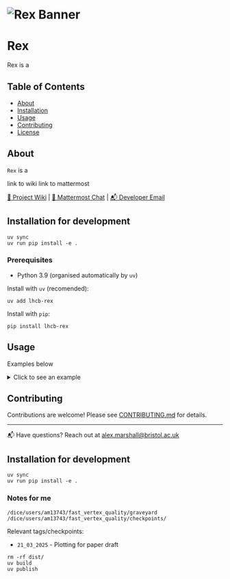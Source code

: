 <!-- # ![Rex Banner](./src/lhcb_rex/tools/figures/Rex_banner.png) -->
# ![Rex Banner](https://github.com/alexmarshallbristol/Rex-image/blob/master/Rex_banner.png?raw=true)

# Rex 

Rex is a

## Table of Contents
- [About](#about)
- [Installation](#installation)
- [Usage](#usage)
- [Contributing](#contributing)
- [License](#license)


## About

```Rex``` is a 

link to wiki
link to mattermost

[📖 Project Wiki](https://gitlab.cern.ch/your-repo/-/wikis/home) | [💬 Mattermost Chat](https://mattermost.cern.ch/your-channel) | [📬 Developer Email](mailto:alex.marshall@bristol.ac.uk)



## Installation for development

```shell
uv sync
uv run pip install -e .
```

### Prerequisites  
- Python 3.9 (organised automatically by ```uv```)

Install with ```uv``` (recomended):
```shell
uv add lhcb-rex
```

Install with ```pip```:
```shell
pip install lhcb-rex
```


## Usage

Examples below

<details>
    <summary>Click to see an example</summary>

```python
def simulate():
    print("Running Rex for LHCb!")

simulate()
```

</details>


## Contributing

Contributions are welcome! Please see [CONTRIBUTING.md](CONTRIBUTING.md) for details.

---

📬 Have questions? Reach out at [alex.marshall@bristol.ac.uk](mailto:alex.marshall@bristol.ac.uk)



## Installation for development

```shell
uv sync
uv run pip install -e .
```



### Notes for me

```/dice/users/am13743/fast_vertex_quality/graveyard```
```/dice/users/am13743/fast_vertex_quality/checkpoints/```

Relevant tags/checkpoints:
- ```21_03_2025``` - Plotting for paper draft


```shell
rm -rf dist/
uv build
uv publish
```
